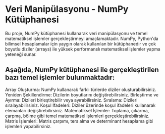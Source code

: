 
# Veri Manipülasyonu - NumPy Kütüphanesi

Bu proje, NumPy kütüphanesi kullanarak veri manipülasyonu ve temel matematiksel işlemler gerçekleştirmeyi amaçlamaktadır. NumPy, Python'da bilimsel hesaplamalar için yaygın olarak kullanılan bir kütüphanedir ve çok boyutlu diziler (arrays) ile yüksek performanslı matematiksel işlemler yapma yeteneği sunar.

## Aşağıda, NumPy kütüphanesi ile gerçekleştirilen bazı temel işlemler bulunmaktadır:

Array Oluşturma: NumPy kullanarak farklı türlerde diziler oluşturabilirsiniz.
Yeniden Şekillendirme: Dizilerin boyutlarını değiştirebilirsiniz.
Birleştirme ve Ayırma: Dizileri birleştirebilir veya ayırabilirsiniz.
Sıralama: Dizileri sıralayabilirsiniz.
Koşul İfadeleri: Diziler üzerinde koşul ifadeleri kullanarak elemanları değiştirebilirsiniz.
Matematiksel İşlemler: Toplama, çıkarma, çarpma, bölme gibi temel matematiksel işlemleri gerçekleştirebilirsiniz.
Matris İşlemleri: Matris çarpımı, ters alma ve determinant hesaplama gibi işlemleri yapabilirsiniz.
